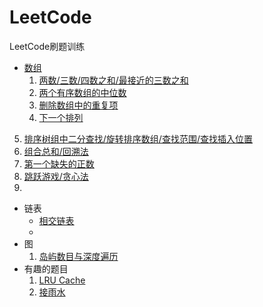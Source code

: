 # LeetCode
LeetCode刷题训练

- [数组](https://leetcode-cn.com/tag/array/)
  1. [两数/三数/四数之和/最接近的三数之和](array/两数之和.md)
  2. [两个有序数组的中位数](array/两个有序数组的中位数.md)
  3. [删除数组中的重复项](array/删除重复项.md)
  4. [下一个排列](array/排列.md)
5. [排序树组中二分查找/旋转排序数组/查找范围/查找插入位置](array/排序数组中的二分查找.md)
  6. [组合总和/回溯法](array/组合总和与回溯法.md)
  7. [第一个缺失的正数](array/第一个缺失的正数.md)
  8. [跳跃游戏/贪心法](array/跳跃游戏.md)
  9. 
- 链表
  - [相交链表](linklist/相交链表.md)
  - 
- 图
  1. [岛屿数目与深度遍历](grid/岛屿数目与图的深度遍历.md)
- 有趣的题目
  1. [LRU Cache](funny/LRU缓存.md)
  2. [接雨水](funny/接雨水.md)

